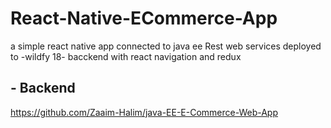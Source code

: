 # React-Native-ECommerce-App
a simple react native app connected to java ee Rest web services deployed to -wildfy 18- bacckend with react navigation and redux
## - Backend 

https://github.com/Zaaim-Halim/java-EE-E-Commerce-Web-App
